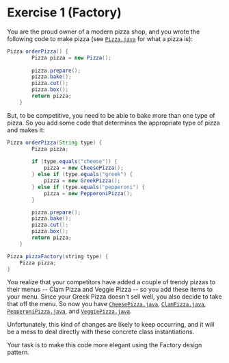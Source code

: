 # Exercise 1 (Factory)

You are the proud owner of a modern pizza shop, and you wrote the following code to make pizza (see [`Pizza.java`](src/main/java/ex1/Pizza.java) for what a pizza is):

```java
Pizza orderPizza() {
		Pizza pizza = new Pizza();
 
		pizza.prepare();
		pizza.bake();
		pizza.cut();
		pizza.box();
		return pizza;
	}
```

But, to be competitive, you need to be able to bake more than one type of pizza. So you add some code that determines the appropriate type of pizza and makes it:

```java
Pizza orderPizza(String type) {
		Pizza pizza;
 
 		if (type.equals("cheese")) {
 			pizza = new CheesePizza();
 		} else if (type.equals("greek") {
 			pizza = new GreekPizza();
 		} else if (type.equals("pepperoni") {
 			pizza = new PepperoniPizza();
 		}

		pizza.prepare();
		pizza.bake();
		pizza.cut();
		pizza.box();
		return pizza;
	}
```

```java
Pizza pizzaFactory(string type) {
	Pizza pizza;
}
```

You realize that your competitors have added a couple of trendy pizzas to their menus -- Clam Pizza and Veggie Pizza -- so you add these items to your menu. Since your Greek Pizza doesn't sell well, you also decide to take that off the menu. So now you have [`CheesePizza.java`](src/main/java/ex1/CheesePizza.java), [`ClamPizza.java`](src/main/java/ex1/ClamPizza.java), [`PepperoniPizza.java`](src/main/java/ex1/PepperoniPizza.java), and [`VeggiePizza.java`](src/main/java/ex1/VeggiePizza.java).

Unfortunately, this kind of changes are likely to keep occurring, and it will be a mess to deal directly with these concrete class instantiations.

Your task is to make this code more elegant using the Factory design pattern.
